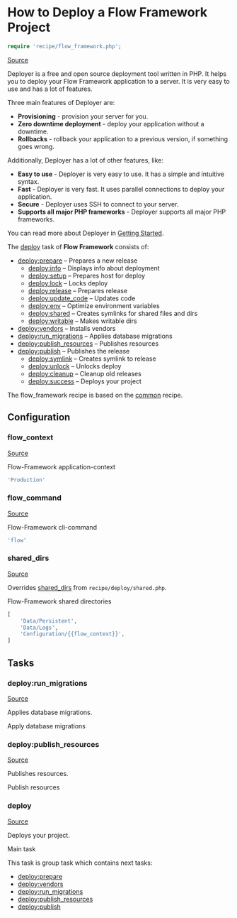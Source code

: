 <!-- DO NOT EDIT THIS FILE! -->
<!-- Instead edit recipe/flow_framework.php -->
<!-- Then run bin/docgen -->

# How to Deploy a Flow Framework Project

```php
require 'recipe/flow_framework.php';
```

[Source](/recipe/flow_framework.php)

Deployer is a free and open source deployment tool written in PHP. 
It helps you to deploy your Flow Framework application to a server. 
It is very easy to use and has a lot of features. 

Three main features of Deployer are:
- **Provisioning** - provision your server for you.
- **Zero downtime deployment** - deploy your application without a downtime.
- **Rollbacks** - rollback your application to a previous version, if something goes wrong.

Additionally, Deployer has a lot of other features, like:
- **Easy to use** - Deployer is very easy to use. It has a simple and intuitive syntax.
- **Fast** - Deployer is very fast. It uses parallel connections to deploy your application.
- **Secure** - Deployer uses SSH to connect to your server.
- **Supports all major PHP frameworks** - Deployer supports all major PHP frameworks.

You can read more about Deployer in [Getting Started](/docs/getting-started.md).

The [deploy](#deploy) task of **Flow Framework** consists of:
* [deploy:prepare](/docs/recipe/common.md#deployprepare) – Prepares a new release
  * [deploy:info](/docs/recipe/deploy/info.md#deployinfo) – Displays info about deployment
  * [deploy:setup](/docs/recipe/deploy/setup.md#deploysetup) – Prepares host for deploy
  * [deploy:lock](/docs/recipe/deploy/lock.md#deploylock) – Locks deploy
  * [deploy:release](/docs/recipe/deploy/release.md#deployrelease) – Prepares release
  * [deploy:update_code](/docs/recipe/deploy/update_code.md#deployupdate_code) – Updates code
  * [deploy:env](/docs/recipe/symfony.md#deployenv) – Optimize environment variables
  * [deploy:shared](/docs/recipe/deploy/shared.md#deployshared) – Creates symlinks for shared files and dirs
  * [deploy:writable](/docs/recipe/deploy/writable.md#deploywritable) – Makes writable dirs
* [deploy:vendors](/docs/recipe/deploy/vendors.md#deployvendors) – Installs vendors
* [deploy:run_migrations](/docs/recipe/flow_framework.md#deployrun_migrations) – Applies database migrations
* [deploy:publish_resources](/docs/recipe/flow_framework.md#deploypublish_resources) – Publishes resources
* [deploy:publish](/docs/recipe/common.md#deploypublish) – Publishes the release
  * [deploy:symlink](/docs/recipe/deploy/symlink.md#deploysymlink) – Creates symlink to release
  * [deploy:unlock](/docs/recipe/deploy/lock.md#deployunlock) – Unlocks deploy
  * [deploy:cleanup](/docs/recipe/deploy/cleanup.md#deploycleanup) – Cleanup old releases
  * [deploy:success](/docs/recipe/common.md#deploysuccess) – Deploys your project


The flow_framework recipe is based on the [common](/docs/recipe/common.md) recipe.

## Configuration
### flow_context
[Source](https://github.com/deployphp/deployer/blob/master/recipe/flow_framework.php#L10)

Flow-Framework application-context

```php title="Default value"
'Production'
```


### flow_command
[Source](https://github.com/deployphp/deployer/blob/master/recipe/flow_framework.php#L13)

Flow-Framework cli-command

```php title="Default value"
'flow'
```


### shared_dirs
[Source](https://github.com/deployphp/deployer/blob/master/recipe/flow_framework.php#L16)

Overrides [shared_dirs](/docs/recipe/deploy/shared.md#shared_dirs) from `recipe/deploy/shared.php`.

Flow-Framework shared directories

```php title="Default value"
[
    'Data/Persistent',
    'Data/Logs',
    'Configuration/{{flow_context}}',
]
```



## Tasks

### deploy:run_migrations
[Source](https://github.com/deployphp/deployer/blob/master/recipe/flow_framework.php#L26)

Applies database migrations.

Apply database migrations


### deploy:publish_resources
[Source](https://github.com/deployphp/deployer/blob/master/recipe/flow_framework.php#L34)

Publishes resources.

Publish resources


### deploy
[Source](https://github.com/deployphp/deployer/blob/master/recipe/flow_framework.php#L42)

Deploys your project.

Main task


This task is group task which contains next tasks:
* [deploy:prepare](/docs/recipe/common.md#deployprepare)
* [deploy:vendors](/docs/recipe/deploy/vendors.md#deployvendors)
* [deploy:run_migrations](/docs/recipe/flow_framework.md#deployrun_migrations)
* [deploy:publish_resources](/docs/recipe/flow_framework.md#deploypublish_resources)
* [deploy:publish](/docs/recipe/common.md#deploypublish)



